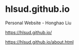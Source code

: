 # hlsud.github.io
Personal Website - Honghao Liu

https://hlsud.github.io/

https://hlsud.github.io/about.html
